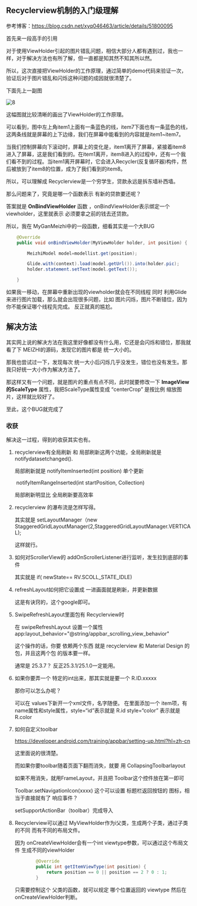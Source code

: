 ## Recyclerview机制的入门级理解

参考博客：https://blog.csdn.net/xyq046463/article/details/51800095

首先来一段高手的引用

对于使用ViewHolder引起的图片错乱问题，相信大部分人都有遇到过，我也一样，对于解决方法也有所了解，但一直都是知其然不知其所以然。

所以，这次直接把ViewHolder的工作原理，通过简单的demo代码来验证一次，验证后对于图片错乱和闪烁这种问题的成因就很清楚了。

下面先上一副图

![8](E:\Blog\8.png)





这幅图就比较清晰的画出了ViewHolder的工作原理。

可以看到，图中左上角item1上面有一条蓝色的线，item7下面也有一条蓝色的线，这两条线就是屏幕的上下边缘，我们在屏幕中能看到的内容就是item1~item7。

当我们控制屏幕向下滚动时，屏幕上的变化是，item1离开了屏幕，紧接着item8进入了屏幕，这是我们看到的。在item1离开，item8进入的过程中，还有一个我们看不到的过程。当item1离开屏幕时，它会进入Recycler(反复循环器)构件，然后被放到了item8的位置，成为了我们看到的item8。





所以，可以理解成 Recyclerview是一个穷学生，贷款永远是拆东墙补西墙。

那么问题来了，究竟是哪一个函数表示 有新的贷款要还呢？

答案就是 **OnBindViewHolder** 函数 ，onBindViewHolder表示绑定一个viewholder，这里就表示 必须要拿之前的钱去还贷款。



所以，我在 MyGanMeizhi中的一段函数，细看其实是一个大BUG

```java
    @Override
    public void onBindViewHolder(MyViewHolder holder, int position) {

        MeizhiModel model=modellist.get(position);

        Glide.with(context).load(model.getUrl()).into(holder.pic);
        holder.statement.setText(model.getText());

    }
```

如果我一移动，在屏幕中重新出现的viewholder就会在不同线程 同时 利用Glide来进行图片加载，那么就会出现很多问题，比如 图片闪烁，图片不断错位，因为你不能保证哪个线程先完成。   反正就真的尴尬。





## 解决方法

其实网上说的解决方法在我这里好像都没有什么用，它还是会闪烁和错位，那我就看了下 MEIZHI的源码，发现它的图片都是 统一大小的。

那我也尝试过一下，发现每次 统一大小后闪烁几乎没发生，错位也没有发生。那我只好统一大小作为解决方法了。

那这样又有一个问题，就是图片的重点有点不同，此时就要修改一下  **ImageView的ScaleType** 属性，我把ScaleType属性变成 “centerCrop”  是按比例 缩放图片，这样就比较好了。

至此，这个BUG就完成了



### 收获

解决这一过程，得到的收获其实也有。

1. recyclerview有全局刷新 和 局部刷新这两个功能，全局刷新就是  notifydatasetchanged().

   局部刷新就是 notifyItemInserted(int position) 单个更新

   ​			notifyItemRangeInserted(int startPosition,  Collection<T>)

   局部刷新明显比 全局刷新要高效率

2. recyclerview 的瀑布流是怎样写得。

   其实就是    setLayoutManager（new StaggeredGridLayoutManager(2,StaggeredGridLayoutManager.VERTICAL);

   这样就行。

3. 如何对ScrollerView的  addOnScrollerListener进行监听，发生拉到底部的事件

   其实就是   if( newState== RV.SCOLL_STATE_IDLE)

4. refreshLayout如何把它设置成 一进画面就是刷新，并更新数据

   这是有诀窍的，这个google即可。

5. SwipeRefreshLayout里面包有  Recyclerview时

   在 swipeRefreshLayout 设置一个属性   app:layout_behavior="@string/appbar_scrolling_view_behavior"

   这个操作的话，你要 依赖两个东西   就是   recyclerview 和 Material Design 的包，并且这两个包 的版本要一样。

   通常是   25.3.7？   反正25.3.1/25.1.0一定能用。

6. 如果你要弄一个  特定的int出来，那其实就是要一个   R.ID.xxxxx

   那你可以怎么办呢？

   可以在 values下新开一个xml文件，名字随便。   在里面添加一个  item项，有 name属性和style属性，style=“id”表示就是 R.id   style=“color” 表示就是 R.color

7. 如何自定义toolbar

   https://developer.android.com/training/appbar/setting-up.html?hl=zh-cn

   这里面说的很清楚。

   而如果你要toolbar随着页面下翻而消失，就要 用   CollapsingToolbarlayout

   如果不用消失，就用FrameLayout，并且把  Toolbar这个控件放在第一即可

   Toolbar.setNavigationIcon(xxxx) 这个可以设置  标题栏返回按钮的 图标，相当于直接就有了 响应事件？

   setSupportActionBar（toolbar）完成导入

8. Recyclerview可以通过   MyViewHolder作为i父类，生成两个子类，通过子类的不同 而有不同的布局文件。

   因为 onCreateViewHolder会有一个int viewtype参数，可以通过这个布局文件 生成不同的viewHolder

   ```java
           @Override
           public int getItemViewType(int position) {
               return position == 0 || position == 2 ? 0 : 1;
           }
   ```

   只需要控制这个 父类的函数，就可以规定 哪个位置返回的 viewtype 然后在  onCreateViewHolder判断。